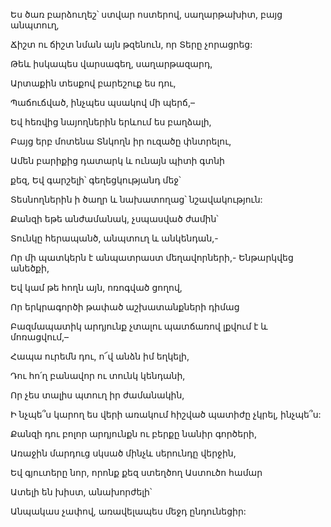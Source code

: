 Ես ծառ բարձուղեշ՝ ստվար ոստերով, սաղարթախիտ, բայց անպտուղ,


Ճիշտ ու ճիշտ նման այն թզենուն, որ Տերը չորացրեց:


Թեև իսկապես վարսագեղ, սաղարթազարդ,


Արտաքին տեսքով բարեշուք ես դու,


Պաճուճված, ինչպես պսակով մի պերճ,–

Եվ հեռվից նայողներին երևում ես բաղձալի,


Բայց երբ մոտենա Տնկողն իր ուզածը փնտրելու,


Ամեն բարիքից դատարկ և ունայն պիտի գտնի


քեզ, Եվ գարշելի՝ գեղեցկությանդ մեջ՝


Տեսնողներին ի ծաղր և նախատողաց՝ նշավակություն:


Քանզի եթե անժամանակ, չսպասված ժամին՝


Տունկը հերապանծ, անպտուղ և անկենդան,-


Որ մի պատկերն է անպատրաստ մեղավորների,- Ենթարկվեց անեծքի,


Եվ կամ թե հողն այն, ոռոգված ցողով,


Որ երկրագործի թափած աշխատանքների դիմաց


Բազմապատիկ արդյունք չտալու պատճառով լքվում է և մոռացվում,–


Հապա ուրեմն դու, ո՜վ անձն իմ եղկելի,


Դու հո՛ղ բանավոր ու տունկ կենդանի,


Որ չես տալիս պտուղ իր ժամանակին,


Ի նչպե՞ս կարող ես վերի առակում հիշված պատիժը չկրել, ինչպե՞ս:


Քանզի դու բոլոր արդյունքն ու բերքը նանիր գործերի,


Առաջին մարդուց սկսած մինչև սերունդը վերջին,


Եվ գյուտերը նոր, որոնք քեզ ստեղծող Աստուծո համար


Ատելի են խիստ, անախորժելի՝


Անպակաս չափով, առավելապես մեջդ ընդունեցիր: